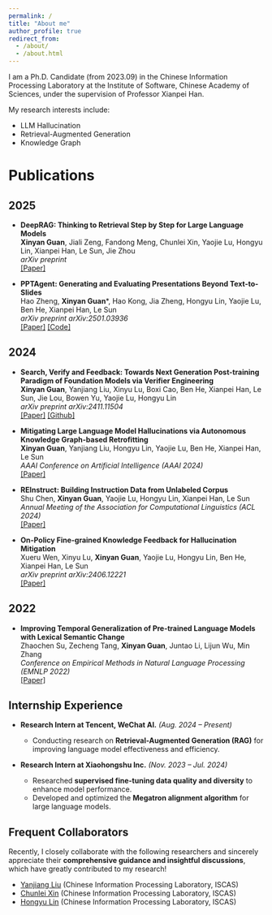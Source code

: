 ```yaml
---
permalink: /
title: "About me"
author_profile: true
redirect_from: 
  - /about/
  - /about.html
---
```


I am a Ph.D. Candidate (from 2023.09) in the Chinese Information Processing Laboratory at the Institute of Software, Chinese Academy of Sciences, under the supervision of Professor Xianpei Han.

My research interests include:

* LLM Hallucination
* Retrieval-Augmented Generation
* Knowledge Graph


# Publications

## 2025

- **DeepRAG: Thinking to Retrieval Step by Step for Large Language Models**  
  **Xinyan Guan**, Jiali Zeng, Fandong Meng, Chunlei Xin, Yaojie Lu, Hongyu Lin, Xianpei Han, Le Sun, Jie Zhou  
  *arXiv preprint*  
  [[Paper]](https://arxiv.org/abs/2502.01142)

- **PPTAgent: Generating and Evaluating Presentations Beyond Text-to-Slides**  
  Hao Zheng, **Xinyan Guan**\*, Hao Kong, Jia Zheng, Hongyu Lin, Yaojie Lu, Ben He, Xianpei Han, Le Sun  
  *arXiv preprint arXiv:2501.03936*  
  [[Paper]](https://arxiv.org/abs/2501.03936) [[Code]](https://github.com/icip-cas/PPTAgent)

## 2024

- **Search, Verify and Feedback: Towards Next Generation Post-training Paradigm of Foundation Models via Verifier Engineering**  
  **Xinyan Guan**, Yanjiang Liu, Xinyu Lu, Boxi Cao, Ben He, Xianpei Han, Le Sun, Jie Lou, Bowen Yu, Yaojie Lu, Hongyu Lin  
  *arXiv preprint arXiv:2411.11504*  
  [[Paper]](https://arxiv.org/abs/2411.11504) [[Github]](https://github.com/icip-cas/Verifier-Engineering/tree/main)

- **Mitigating Large Language Model Hallucinations via Autonomous Knowledge Graph-based Retrofitting**  
  **Xinyan Guan**, Yanjiang Liu, Hongyu Lin, Yaojie Lu, Ben He, Xianpei Han, Le Sun  
  *AAAI Conference on Artificial Intelligence (AAAI 2024)*  
  [[Paper]](https://arxiv.org/abs/2311.13314)

- **REInstruct: Building Instruction Data from Unlabeled Corpus**  
  Shu Chen, **Xinyan Guan**, Yaojie Lu, Hongyu Lin, Xianpei Han, Le Sun  
  *Annual Meeting of the Association for Computational Linguistics (ACL 2024)*  
  [[Paper]](https://arxiv.org/abs/2408.10663)

- **On-Policy Fine-grained Knowledge Feedback for Hallucination Mitigation**  
  Xueru Wen, Xinyu Lu, **Xinyan Guan**, Yaojie Lu, Hongyu Lin, Ben He, Xianpei Han, Le Sun  
  *arXiv preprint arXiv:2406.12221*  
  [[Paper]](https://arxiv.org/abs/2406.12221)

## 2022

- **Improving Temporal Generalization of Pre-trained Language Models with Lexical Semantic Change**  
  Zhaochen Su, Zecheng Tang, **Xinyan Guan**, Juntao Li, Lijun Wu, Min Zhang  
  *Conference on Empirical Methods in Natural Language Processing (EMNLP 2022)*  
  [[Paper]](https://arxiv.org/abs/2210.17127)


## Internship Experience  

- **Research Intern at Tencent, WeChat AI.** *(Aug. 2024 – Present)*  
  - Conducting research on **Retrieval-Augmented Generation (RAG)** for improving language model effectiveness and efficiency. 

- **Research Intern at Xiaohongshu Inc.** *(Nov. 2023 – Jul. 2024)*  
  - Researched **supervised fine-tuning data quality and diversity** to enhance model performance.  
  - Developed and optimized the **Megatron alignment algorithm** for large language models.  



## Frequent Collaborators  

Recently, I closely collaborate with the following researchers and sincerely appreciate their **comprehensive guidance and insightful discussions**, which have greatly contributed to my research!


- [Yanjiang Liu](https://scholar.google.com/citations?user=3W1-QaMAAAAJ&hl=zh-CN) (Chinese Information Processing Laboratory, ISCAS)
- [Chunlei Xin](https://aclanthology.org/people/c/chunlei-xin/) (Chinese Information Processing Laboratory, ISCAS)
- [Hongyu Lin](https://scholar.google.com/citations?hl=zh-CN&user=mu5lLakAAAAJ) (Chinese Information Processing Laboratory, ISCAS)

